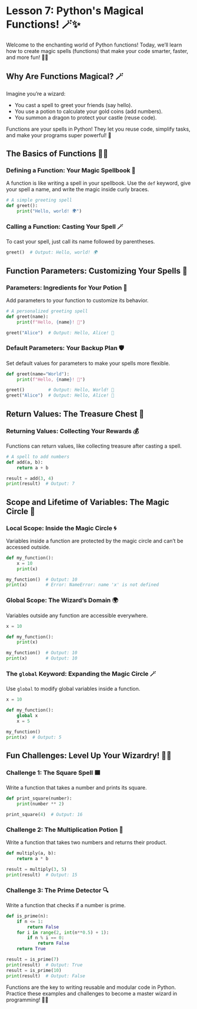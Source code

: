 # Lesson 7: Python's Magical Functions! 🪄✨

Welcome to the enchanting world of Python functions! Today, we’ll learn how to create magic spells (functions) that make your code smarter, faster, and more fun! 🧙‍♂️

## Why Are Functions Magical? 🪄

Imagine you’re a wizard:
- You cast a spell to greet your friends (say hello).
- You use a potion to calculate your gold coins (add numbers).
- You summon a dragon to protect your castle (reuse code).

Functions are your spells in Python! They let you reuse code, simplify tasks, and make your programs super powerful! 🐉

## The Basics of Functions 🧙‍♀️

### Defining a Function: Your Magic Spellbook 📖
A function is like writing a spell in your spellbook. Use the `def` keyword, give your spell a name, and write the magic inside curly braces.
```python
# A simple greeting spell
def greet():
    print("Hello, world! 🌍")
```

### Calling a Function: Casting Your Spell 🪄
To cast your spell, just call its name followed by parentheses.
```python
greet()  # Output: Hello, world! 🌍
```

## Function Parameters: Customizing Your Spells 🧪

### Parameters: Ingredients for Your Potion 🧪
Add parameters to your function to customize its behavior.
```python
# A personalized greeting spell
def greet(name):
    print(f"Hello, {name}! 🌟")
```
```python
greet("Alice")  # Output: Hello, Alice! 🌟
```

### Default Parameters: Your Backup Plan 🛡️
Set default values for parameters to make your spells more flexible.
```python
def greet(name="World"):
    print(f"Hello, {name}! 🌟")
```
```python
greet()         # Output: Hello, World! 🌟
greet("Alice")  # Output: Hello, Alice! 🌟
```

## Return Values: The Treasure Chest 🎁

### Returning Values: Collecting Your Rewards 💰
Functions can return values, like collecting treasure after casting a spell.
```python
# A spell to add numbers
def add(a, b):
    return a + b
```
```python
result = add(3, 4)
print(result)  # Output: 7
```

## Scope and Lifetime of Variables: The Magic Circle 🔮

### Local Scope: Inside the Magic Circle 🌀
Variables inside a function are protected by the magic circle and can’t be accessed outside.
```python
def my_function():
    x = 10
    print(x)

my_function()  # Output: 10
print(x)       # Error: NameError: name 'x' is not defined
```

### Global Scope: The Wizard’s Domain 🌍
Variables outside any function are accessible everywhere.
```python
x = 10

def my_function():
    print(x)

my_function()  # Output: 10
print(x)       # Output: 10
```

### The `global` Keyword: Expanding the Magic Circle 🪄
Use `global` to modify global variables inside a function.
```python
x = 10

def my_function():
    global x
    x = 5

my_function()
print(x)  # Output: 5
```

## Fun Challenges: Level Up Your Wizardry! 🧙‍♂️

### Challenge 1: The Square Spell 🟦
Write a function that takes a number and prints its square.
```python
def print_square(number):
    print(number ** 2)
```
```python
print_square(4)  # Output: 16
```

### Challenge 2: The Multiplication Potion 🧪
Write a function that takes two numbers and returns their product.
```python
def multiply(a, b):
    return a * b
```
```python
result = multiply(3, 5)
print(result)  # Output: 15
```

### Challenge 3: The Prime Detector 🔍
Write a function that checks if a number is prime.
```python
def is_prime(n):
    if n <= 1:
        return False
    for i in range(2, int(n**0.5) + 1):
        if n % i == 0:
            return False
    return True
```
```python
result = is_prime(7)
print(result)  # Output: True
result = is_prime(10)
print(result)  # Output: False
```

Functions are the key to writing reusable and modular code in Python. Practice these examples and challenges to become a master wizard in programming! 🧙‍♀️
